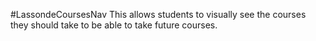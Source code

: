  #LassondeCoursesNav
This allows students to visually see the courses they should take to be able to take future courses.

